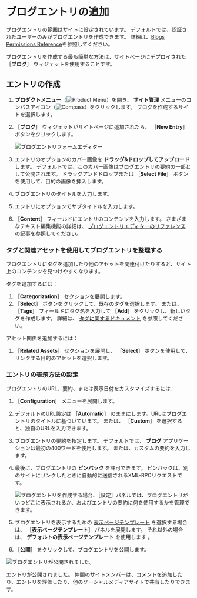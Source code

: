 # ブログエントリの追加

ブログエントリの範囲はサイトに設定されています。 デフォルトでは、認証されたユーザーのみがブログエントリを作成できます。 詳細は、[Blogs Permissions Reference](./blog-permissions-reference.md)を参照してください。

ブログエントリを作成する最も簡単な方法は、サイトページにデプロイされた ［**ブログ**］ ウィジェットを使用することです。

<a name="エントリの作成" />

## エントリの作成

1. **プロダクトメニュー**（![Product Menu](../../images/icon-product-menu.png)）を開き、 **サイト管理** メニューのコンパスアイコン（![Compass](../../images/icon-compass.png)）をクリックします。 ブログを作成するサイトを選択します。
1. ［**ブログ**］ ウィジェットがサイトページに追加されたら、 ［**New Entry**］ ボタンをクリックします。

    ![ブログエントリフォームエディター](./adding-blog-entries/images/01.png)

1. エントリのオプションのカバー画像を **ドラッグ&ドロップしてアップロード** します。 デフォルトでは、このカバー画像はブログエントリの要約の一部として公開されます。 ドラッグアンドドロップまたは ［**Select File**］ ボタンを使用して、目的の画像を挿入します。
1. ブログエントリのタイトルを入力します。
1. エントリにオプションでサブタイトルを入力します。
1. ［**Content**］ フィールドにエントリのコンテンツを入力します。 さまざまなテキスト編集機能の詳細は、 [ブログエントリエディターのリファレンス](./blog-entry-editor-reference.md) の記事を参照してください。

### タグと関連アセットを使用してブログエントリを整理する

<!-- ```{note} Available in Liferay DXP 7.3+. This section must be updated to reflect the new by-default categories and vocabularies in 7.3 -->

ブログエントリにタグを追加したり他のアセットを関連付けたりすると、サイト上のコンテンツを見つけやすくなります。

タグを追加するには：

1. ［**Categorization**］ セクションを展開します。
1. ［**Select**］ ボタンをクリックして、既存のタグを選択します。 または、 ［**Tags**］ フィールドにタグ名を入力して ［**Add**］ をクリックし、新しいタグを作成します。 詳細は、 [タグに関するドキュメント](https://help.liferay.com/hc/articles/360028820472-Tagging-Content) を参照してください。

アセット関係を追加するには：

1. ［**Related Assets**］ セクションを展開し、 ［**Select**］ ボタンを使用して、リンクする目的のアセットを選択します。

### エントリの表示方法の設定

ブログエントリのURL、要約、または表示日付をカスタマイズするには：

1. ［**Configuration**］ メニューを展開します。
1. デフォルトのURL設定は ［**Automatic**］ のままにします。URLはブログエントリのタイトルに基づいています。 または、 ［**Custom**］ を選択すると、独自のURLを入力できます。
1. ブログエントリの要約を指定します。 デフォルトでは、 **ブログ** アプリケーションは最初の400ワードを使用します。 または、カスタムの要約を入力します。
1. 最後に、ブログエントリの **ピンバック** を許可できます。 ピンバックは、別のサイトにリンクしたときに自動的に送信されるXML-RPCリクエストです。

    ![ブログエントリを作成する場合、［設定］パネルでは、ブログエントリがいつどこに表示されるか、およびエントリの要約に何を使用するかを管理できます。](./adding-blog-entries/images/02.png)

1. ブログエントリを表示するための [表示ページテンプレート](https://help.liferay.com/hc/articles/360028820332-Display-Page-Templates-for-Web-Content) を選択する場合は、 ［**表示ページテンプレート**］ パネルを展開します。 それ以外の場合は、 **デフォルトの表示ページテンプレート** を使用します 。

1. ［**公開**］ をクリックして、ブログエントリを公開します。

![ブログエントリが公開されました。](./adding-blog-entries/images/03.png)

エントリが公開されました。 仲間のサイトメンバーは、コメントを追加したり、エントリを評価したり、他のソーシャルメディアサイトで共有したりできます。

